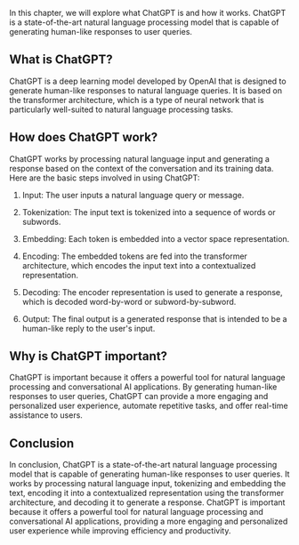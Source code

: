 
In this chapter, we will explore what ChatGPT is and how it works. ChatGPT is a state-of-the-art natural language processing model that is capable of generating human-like responses to user queries.

What is ChatGPT?
----------------

ChatGPT is a deep learning model developed by OpenAI that is designed to generate human-like responses to natural language queries. It is based on the transformer architecture, which is a type of neural network that is particularly well-suited to natural language processing tasks.

How does ChatGPT work?
----------------------

ChatGPT works by processing natural language input and generating a response based on the context of the conversation and its training data. Here are the basic steps involved in using ChatGPT:

1. Input: The user inputs a natural language query or message.

2. Tokenization: The input text is tokenized into a sequence of words or subwords.

3. Embedding: Each token is embedded into a vector space representation.

4. Encoding: The embedded tokens are fed into the transformer architecture, which encodes the input text into a contextualized representation.

5. Decoding: The encoder representation is used to generate a response, which is decoded word-by-word or subword-by-subword.

6. Output: The final output is a generated response that is intended to be a human-like reply to the user's input.

Why is ChatGPT important?
-------------------------

ChatGPT is important because it offers a powerful tool for natural language processing and conversational AI applications. By generating human-like responses to user queries, ChatGPT can provide a more engaging and personalized user experience, automate repetitive tasks, and offer real-time assistance to users.

Conclusion
----------

In conclusion, ChatGPT is a state-of-the-art natural language processing model that is capable of generating human-like responses to user queries. It works by processing natural language input, tokenizing and embedding the text, encoding it into a contextualized representation using the transformer architecture, and decoding it to generate a response. ChatGPT is important because it offers a powerful tool for natural language processing and conversational AI applications, providing a more engaging and personalized user experience while improving efficiency and productivity.
